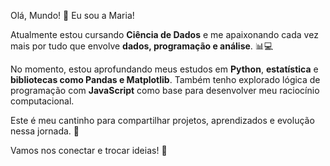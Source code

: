 Olá, Mundo! 👋 
Eu sou a Maria!

Atualmente estou cursando **Ciência de Dados** e me apaixonando cada vez mais por tudo que envolve **dados, programação e análise**. 📊💻

No momento, estou aprofundando meus estudos em **Python**, **estatística** e **bibliotecas como Pandas e Matplotlib**. Também tenho explorado lógica de programação com **JavaScript** como base para desenvolver meu raciocínio computacional.

Este é meu cantinho para compartilhar projetos, aprendizados e evolução nessa jornada. 🚀

Vamos nos conectar e trocar ideias! 🤝

